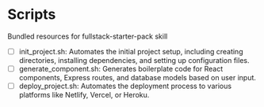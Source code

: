 # Scripts

Bundled resources for fullstack-starter-pack skill

- [ ] init_project.sh: Automates the initial project setup, including creating directories, installing dependencies, and setting up configuration files.
- [ ] generate_component.sh: Generates boilerplate code for React components, Express routes, and database models based on user input.
- [ ] deploy_project.sh: Automates the deployment process to various platforms like Netlify, Vercel, or Heroku.
